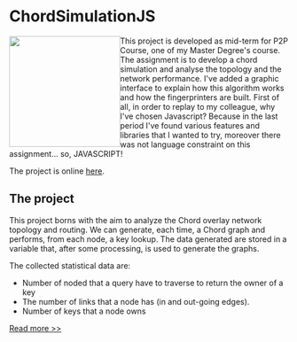 # ChordSimulationJS

<img src="https://apagiaro.it/assets/img/post-image/chord.png" style="width: 200px; height: auto; float:left"/>
This project is developed as mid-term for P2P Course, one of my Master Degree's course. The assignment is to develop a chord simulation and analyse the topology and the network performance. I've added a graphic interface to explain how this algorithm works and how the fingerprinters are built.
First of all, in order to replay to my colleague, why I've chosen Javascript? Because in the last period I've found various features and libraries that I wanted to try, moreover there was not language constraint on this assignment... so, JAVASCRIPT! 

The project is online [here](https://apagiaro.it/chord/).

## The project

This project borns with the aim to analyze the Chord overlay network topology and routing. We can generate, each time, a Chord graph and performs, from each node, a key lookup. The data generated are stored in a variable that, after some processing, is used to generate the graphs.

The collected statistical data are:
 - Number of noded that a query have to traverse to return the owner of a key
 - The number of links that a node has (in and out-going edges).
 - Number of keys that a node owns
 
 [Read more >>](https://apagiaro.it/ChordSimulatorJS/)
